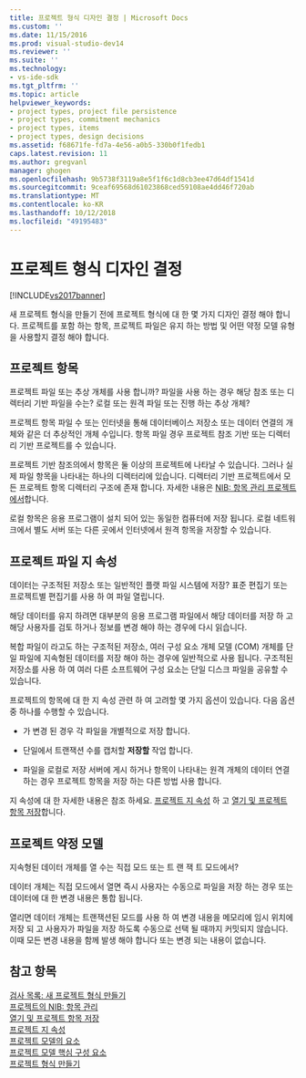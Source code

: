 ```yaml
---
title: 프로젝트 형식 디자인 결정 | Microsoft Docs
ms.custom: ''
ms.date: 11/15/2016
ms.prod: visual-studio-dev14
ms.reviewer: ''
ms.suite: ''
ms.technology:
- vs-ide-sdk
ms.tgt_pltfrm: ''
ms.topic: article
helpviewer_keywords:
- project types, project file persistence
- project types, commitment mechanics
- project types, items
- project types, design decisions
ms.assetid: f68671fe-fd7a-4e56-a0b5-330b0f1fedb1
caps.latest.revision: 11
ms.author: gregvanl
manager: ghogen
ms.openlocfilehash: 9b5738f3119a8e5f1f6c1d8cb3ee47d64df1541d
ms.sourcegitcommit: 9ceaf69568d61023868ced59108ae4dd46f720ab
ms.translationtype: MT
ms.contentlocale: ko-KR
ms.lasthandoff: 10/12/2018
ms.locfileid: "49195483"
---
```

# <a name="project-type-design-decisions"></a>프로젝트 형식 디자인 결정
[!INCLUDE[vs2017banner](../../includes/vs2017banner.md)]

새 프로젝트 형식을 만들기 전에 프로젝트 형식에 대 한 몇 가지 디자인 결정 해야 합니다. 프로젝트를 포함 하는 항목, 프로젝트 파일은 유지 하는 방법 및 어떤 약정 모델 유형을 사용할지 결정 해야 합니다.  
  
## <a name="project-items"></a>프로젝트 항목  
 프로젝트 파일 또는 추상 개체를 사용 합니까? 파일을 사용 하는 경우 해당 참조 또는 디렉터리 기반 파일을 수는? 로컬 또는 원격 파일 또는 진행 하는 추상 개체?  
  
 프로젝트 항목 파일 수 또는 인터넷을 통해 데이터베이스 저장소 또는 데이터 연결의 개체와 같은 더 추상적인 개체 수입니다. 항목 파일 경우 프로젝트 참조 기반 또는 디렉터리 기반 프로젝트를 수 있습니다.  
  
 프로젝트 기반 참조의에서 항목은 둘 이상의 프로젝트에 나타날 수 있습니다. 그러나 실제 파일 항목을 나타내는 하나의 디렉터리에 있습니다. 디렉터리 기반 프로젝트에서 모든 프로젝트 항목 디렉터리 구조에 존재 합니다. 자세한 내용은 [NIB: 항목 관리 프로젝트에서](http://msdn.microsoft.com/en-us/762e606b-7f44-4b66-97a1-e30a703654a0)합니다.  
  
 로컬 항목은 응용 프로그램이 설치 되어 있는 동일한 컴퓨터에 저장 됩니다. 로컬 네트워크에서 별도 서버 또는 다른 곳에서 인터넷에서 원격 항목을 저장할 수 있습니다.  
  
## <a name="project-file-persistence"></a>프로젝트 파일 지 속성  
 데이터는 구조적된 저장소 또는 일반적인 플랫 파일 시스템에 저장? 표준 편집기 또는 프로젝트별 편집기를 사용 하 여 파일 열립니다.  
  
 해당 데이터를 유지 하려면 대부분의 응용 프로그램 파일에서 해당 데이터를 저장 하 고 해당 사용자를 검토 하거나 정보를 변경 해야 하는 경우에 다시 읽습니다.  
  
 복합 파일이 라고도 하는 구조적된 저장소, 여러 구성 요소 개체 모델 (COM) 개체를 단일 파일에 지속형된 데이터를 저장 해야 하는 경우에 일반적으로 사용 됩니다. 구조적된 저장소를 사용 하 여 여러 다른 소프트웨어 구성 요소는 단일 디스크 파일을 공유할 수 있습니다.  
  
 프로젝트의 항목에 대 한 지 속성 관련 하 여 고려할 몇 가지 옵션이 있습니다. 다음 옵션 중 하나를 수행할 수 있습니다.  
  
-   가 변경 된 경우 각 파일을 개별적으로 저장 합니다.  
  
-   단일에서 트랜잭션 수를 캡처할 **저장할** 작업 합니다.  
  
-   파일을 로컬로 저장 서버에 게시 하거나 항목이 나타내는 원격 개체의 데이터 연결 하는 경우 프로젝트 항목을 저장 하는 다른 방법 사용 합니다.  
  
 지 속성에 대 한 자세한 내용은 참조 하세요. [프로젝트 지 속성](../../extensibility/internals/project-persistence.md) 하 고 [열기 및 프로젝트 항목 저장](../../extensibility/internals/opening-and-saving-project-items.md)합니다.  
  
## <a name="project-commitment-model"></a>프로젝트 약정 모델  
 지속형된 데이터 개체를 열 수는 직접 모드 또는 트 랜 잭 트 모드에서?  
  
 데이터 개체는 직접 모드에서 열면 즉시 사용자는 수동으로 파일을 저장 하는 경우 또는 데이터에 대 한 변경 내용은 통합 됩니다.  
  
 열리면 데이터 개체는 트랜잭션된 모드를 사용 하 여 변경 내용을 메모리에 임시 위치에 저장 되 고 사용자가 파일을 저장 하도록 수동으로 선택 될 때까지 커밋되지 않습니다. 이때 모든 변경 내용을 함께 발생 해야 합니다 또는 변경 되는 내용이 없습니다.  
  
## <a name="see-also"></a>참고 항목  
 [검사 목록: 새 프로젝트 형식 만들기](../../extensibility/internals/checklist-creating-new-project-types.md)   
 [프로젝트의 NIB: 항목 관리](http://msdn.microsoft.com/en-us/762e606b-7f44-4b66-97a1-e30a703654a0)   
 [열기 및 프로젝트 항목 저장](../../extensibility/internals/opening-and-saving-project-items.md)   
 [프로젝트 지 속성](../../extensibility/internals/project-persistence.md)   
 [프로젝트 모델의 요소](../../extensibility/internals/elements-of-a-project-model.md)   
 [프로젝트 모델 핵심 구성 요소](../../extensibility/internals/project-model-core-components.md)   
 [프로젝트 형식 만들기](../../extensibility/internals/creating-project-types.md)

